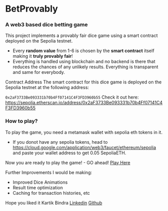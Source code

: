 # BetProvably
### A web3 based dice betting game

This project implements a provably fair dice game using a smart contract deployed on the Sepolia testnet.
- Every **random value** from 1-6 is chosen by the **smart contract** itself making it **truly provably fair**!
- Everything is handled using blockchain and no backend is there that reduces the chances of any unlikely results. Everything is transparent and same for everybody.

Contract Address
The smart contract for this dice game is deployed on the Sepolia testnet at the following address:

`0x2aF3733Be093331b70b4Ff07141C4F3FD3960b55`
Check it out here: https://sepolia.etherscan.io/address/0x2aF3733Be093331b70b4Ff07141C4F3FD3960b55

### How to play?
To play the game, you need a metamask wallet with sepolia eth tokens in it.
- If you donot have any sepolia tokens, head to https://cloud.google.com/application/web3/faucet/ethereum/sepolia and paste your wallet address to get 0.05 SepoliaETH.

Now you are ready to play the game! - GO ahead!
[Play Here](https://inquisitive-llama-c967c9.netlify.app/)

Further Improvements I would be making:
- Improved Dice Animations
- Result time optimization
- Caching for transaction histories, etc

Hope you liked it
Kartik Bindra
[Linkedin](https://www/linkedin.com/in/kartik-bindra)
[Github](https://www/github.com/kartikbindra)
